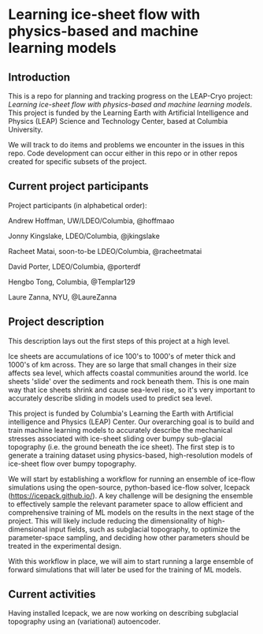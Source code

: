 # Learning ice-sheet flow with physics-based and machine learning models

##  Introduction
This is a repo for planning and tracking progress on the LEAP-Cryo project: *Learning ice-sheet flow with physics-based and machine learning models*. This project is funded by the Learning Earth with Artificial Intelligence and Physics (LEAP) Science and Technology Center, based at Columbia University. 

We will track to do items and problems we encounter in the issues in this repo. Code development can occur either in this repo or in other repos created for specific subsets of the project. 

## Current project participants
Project participants (in alphabetical order):

Andrew Hoffman, UW/LDEO/Columbia, @hoffmaao

Jonny Kingslake, LDEO/Columbia, @jkingslake

Racheet Matai, soon-to-be LDEO/Columbia, @racheetmatai

David Porter, LDEO/Columbia, @porterdf

Hengbo Tong, Columbia, @Templar129

Laure Zanna, NYU, @LaureZanna 


## Project description 

This description lays out the first steps of this project at a high level.

Ice sheets are accumulations of ice 100's to 1000's of meter thick and 1000's of km across. They are so large that small changes in their size affects sea level, which affects coastal communities around the world. Ice sheets 'slide' over the sediments and rock beneath them. This is one main way that ice sheets shrink and cause sea-level rise, so it's very important to accurately describe sliding in models used to predict sea level.

This project is funded by Columbia's Learning the Earth with Artificial intelligence and Physics (LEAP) Center. Our overarching goal is to build and train machine learning models to accurately describe the mechanical stresses associated with ice-sheet sliding over bumpy sub-glacial topography (i.e. the ground beneath the ice sheet). The first step is to generate a training dataset using physics-based, high-resolution models of ice-sheet flow over bumpy topography. 
 
We will start by establishing a workflow for running an ensemble of ice-flow simulations using the open-source, python-based ice-flow solver, Icepack (https://icepack.github.io/). A key challenge will be designing the ensemble to effectively sample the relevant parameter space to allow efficient and comprehensive training of ML models on the results in the next stage of the project. This will likely include reducing the dimensionality of high-dimensional input fields, such as subglacial topography, to optimize the parameter-space sampling, and deciding how other parameters should be treated in the experimental design. 

With this workflow in place, we will aim to start running a large ensemble of forward simulations that will later be used for the training of ML models. 

## Current activities

Having installed Icepack, we are now working on describing subglacial topography using an (variational) autoencoder. 
